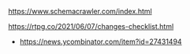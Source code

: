 https://www.schemacrawler.com/index.html

https://rtpg.co/2021/06/07/changes-checklist.html
* https://news.ycombinator.com/item?id=27431494